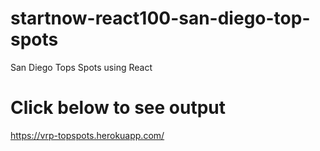 # startnow-react100-san-diego-top-spots
San Diego Tops Spots using React

# Click below to see output
https://vrp-topspots.herokuapp.com/
